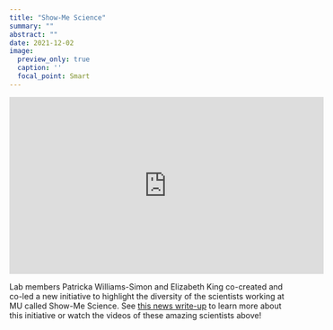 ```yaml
---
title: "Show-Me Science"
summary: ""
abstract: ""
date: 2021-12-02
image:
  preview_only: true
  caption: ''
  focal_point: Smart
---
```


<iframe width="560" height="315" src="https://www.youtube.com/embed/videoseries?list=PLYN0CTboXx72ltvIQwLtSumJWPBBjr8sR" title="YouTube video player" frameborder="0" allow="accelerometer; autoplay; clipboard-write; encrypted-media; gyroscope; picture-in-picture" allowfullscreen></iframe>

Lab members Patricka Williams-Simon and Elizabeth King co-created and co-led a new initiative to highlight the diversity of the scientists working at MU called Show-Me Science. See [this news  write-up](https://biology.missouri.edu/news/show-me-science) to learn more about this initiative or watch the videos of these amazing scientists above!



